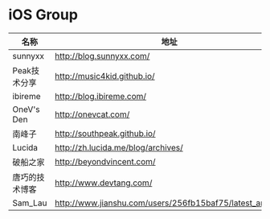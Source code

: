 # iOS Group

名称 | 地址
----- | -----
sunnyxx |  <http://blog.sunnyxx.com/>
Peak技术分享 |  <http://music4kid.github.io/>
ibireme |  <http://blog.ibireme.com/>
OneV's Den | <http://onevcat.com/>
南峰子 | <http://southpeak.github.io/>
Lucida | <http://zh.lucida.me/blog/archives/>
破船之家 |  <http://beyondvincent.com/>
唐巧的技术博客 |  <http://www.devtang.com/>
Sam_Lau |  <http://www.jianshu.com/users/256fb15baf75/latest_articles>
